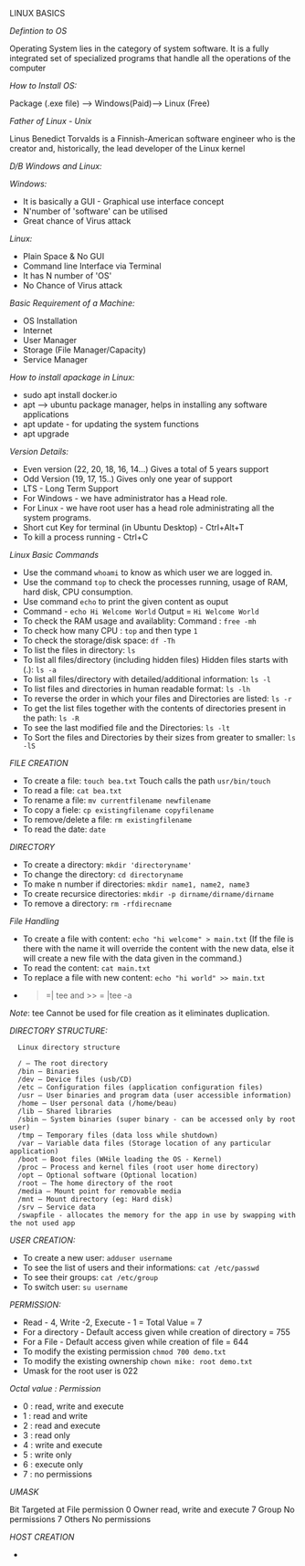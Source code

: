 LINUX BASICS

_Defintion to OS_

Operating System lies in the category of system software. It is a fully integrated set of specialized programs that handle all the operations of the computer

_How to Install OS:_

Package (.exe file) --> Windows(Paid)--> Linux (Free)
      
_Father of Linux - Unix_

Linus Benedict Torvalds is a Finnish-American software engineer who is the creator and, historically, the lead developer of the Linux kernel

_D/B Windows and Linux:_

_Windows:_

* It is basically a GUI - Graphical use interface concept
* N'number of 'software' can be utilised
* Great chance of Virus attack

_Linux:_

* Plain Space & No GUI
* Command line Interface via Terminal
* It has N number of 'OS'
* No Chance of Virus attack
    
_Basic Requirement of a Machine:_

* OS Installation
* Internet
* User Manager
* Storage (File Manager/Capacity)
* Service Manager

 _How to install apackage in Linux:_
 
* sudo apt install docker.io
* apt --> ubuntu package manager, helps in installing any software applications
* apt update - for updating the system functions
* apt upgrade 
    
_Version Details:_

* Even version (22, 20, 18, 16, 14...) Gives a total of 5 years support
* Odd Version (19, 17, 15..) Gives only one year of support
* LTS - Long Term Support
* For Windows - we have administrator has a Head role.
* For Linux - we have root user has a head role administrating all the system programs.
* Short cut Key for terminal (in Ubuntu Desktop) - Ctrl+Alt+T 
* To kill a process running - Ctrl+C
      
_Linux Basic Commands_
 
* Use the command `whoami` to know as which user we are logged in.
* Use the command `top` to check the processes running, usage of RAM, hard disk, CPU consumption.
* Use command `echo` to print the given content as ouput 
* Command - `echo Hi Welcome World`  Output = `Hi Welcome World`
* To check the RAM usage and availablity: Command : `free -mh`
* To check how many CPU : `top` and then type `1`
* To check the storage/disk space: `df -Th`
* To list the files in directory: `ls`
* To list all files/directory (including hidden files) Hidden files starts with (.): `ls -a`
* To list all files/directory with detailed/additional information: `ls -l`
* To list files and directories in human readable format: `ls -lh`
* To reverse the order in which your files and Directories are listed: `ls -r`
* To get the list files together with the contents of directories present in the path: `ls -R`
* To see the last modified file and the Directories: `ls -lt`
* To Sort the files and Directories by their sizes from greater to smaller: `ls -lS`
  
_FILE CREATION_
 
* To create a file: `touch bea.txt`  Touch calls the path `usr/bin/touch`
* To read a file: `cat bea.txt`
* To rename a file: `mv currentfilename newfilename`
* To copy a fiele: `cp existingfilename copyfilename`
* To remove/delete a file: `rm existingfilename`
* To read the date: `date`
 
_DIRECTORY_
 
* To create a directory: `mkdir 'directoryname'`
* To change the directory: `cd directoryname`
* To make n number if directories: `mkdir name1, name2, name3`
* To create recursice directories: `mkdir -p dirname/dirname/dirname`
* To remove a directory: `rm -rfdirecname`
 
 _File Handling_
 
* To create a file with content: `echo "hi welcome" > main.txt` (If the file is there with the name it will override the content with the new data, else it will create a new file with the data given in the command.)
* To read the content: `cat main.txt`
* To replace a file with new content: `echo "hi world" >> main.txt`
* > =| tee and >> = |tee -a

 _Note_: tee Cannot be used for file creation as it eliminates duplication.
  
_DIRECTORY STRUCTURE:_
 
      Linux directory structure
      
      / – The root directory
      /bin – Binaries
      /dev – Device files (usb/CD)
      /etc – Configuration files (application configuration files)
      /usr – User binaries and program data (user accessible information)
      /home – User personal data (/home/beau)
      /lib – Shared libraries
      /sbin – System binaries (super binary - can be accessed only by root user)
      /tmp – Temporary files (data loss while shutdown)
      /var – Variable data files (Storage location of any particular application)
      /boot – Boot files (WHile loading the OS - Kernel)
      /proc – Process and kernel files (root user home directory)
      /opt – Optional software (Optional location)
      /root – The home directory of the root
      /media – Mount point for removable media
      /mnt – Mount directory (eg: Hard disk)
      /srv – Service data
      /swapfile - allocates the memory for the app in use by swapping with the not used app
      
 _USER CREATION:_
 
 * To create a new user: `adduser username`
 * To see the list of users and their informations: `cat /etc/passwd`
 * To see their groups: `cat /etc/group`
 * To switch user: `su username`

_PERMISSION:_

* Read - 4, Write -2, Execute - 1 = Total Value = 7
* For a directory - Default access given while creation of directory = 755
* For a File - Default access given while creation of file = 644
* To modify the existing permission `chmod 700 demo.txt`
* To modify the existing ownership `chown mike: root demo.txt`
* Umask for the root user is 022

_Octal value : Permission_

* 0 : read, write and execute
* 1 : read and write
* 2 : read and execute
* 3 : read only
* 4 : write and execute
* 5 : write only
* 6 : execute only
* 7 : no permissions

_UMASK_


Bit	Targeted at	            File permission
0	Owner	                  read, write and execute
7	Group	                  No permissions
7	Others	            No permissions

_HOST CREATION_

* 
      
      

 
 
 
 
 
 
 

 
 
 
 
 
 
 
 
 
 
 
 
 
 
 
    
